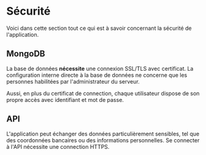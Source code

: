 # Sécurité
Voici dans cette section tout ce qui est à savoir concernant la sécurité de l'application.

## MongoDB
La base de données **nécessite** une connexion SSL/TLS avec certificat. La configuration interne directe à la base de données ne concerne que les personnes habilitées par l'administrateur du serveur.

Aussi, en plus du certificat de connection, chaque utilisateur dispose de son propre accès avec identifiant et mot de passe.

## API
L'application peut échanger des données particulièrement sensibles, tel que des coordonnées bancaires ou des informations personnelles. Se connecter à l'API nécessite une connection HTTPS.